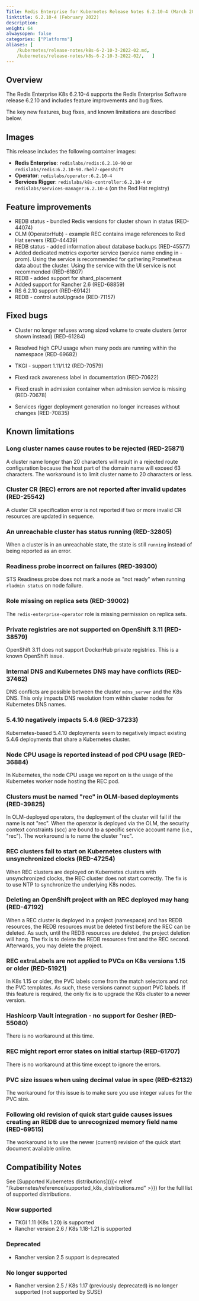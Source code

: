 ```yaml
---
Title: Redis Enterprise for Kubernetes Release Notes 6.2.10-4 (March 2022)
linktitle: 6.2.10-4 (February 2022)
description: 
weight: 64
alwaysopen: false
categories: ["Platforms"]
aliases: [
    /kubernetes/release-notes/k8s-6-2-10-3-2022-02.md,
    /kubernetes/release-notes/k8s-6-2-10-3-2022-02/,   ]
---
```

## Overview

The Redis Enterprise K8s 6.2.10-4 supports the Redis Enterprise Software release 6.2.10 and includes feature improvements and bug fixes.

The key new features, bug fixes, and known limitations are described below.

## Images

This release includes the following container images:

* **Redis Enterprise**: `redislabs/redis:6.2.10-90` or  `redislabs/redis:6.2.10-90.rhel7-openshift`
* **Operator**: `redislabs/operator:6.2.10-4`
* **Services Rigger**: `redislabs/k8s-controller:6.2.10-4` or `redislabs/services-manager:6.2.10-4` (on the Red Hat registry)

## Feature improvements

* REDB status - bundled Redis versions for cluster shown in status (RED-44074)
* OLM (OperatorHub) - example REC contains image references to Red Hat servers (RED-44439)
* REDB status - added information about database backups (RED-45577)
* Added dedicated metrics exporter service (service name ending in -prom). Using the service is recommended for gathering Prometheus data about the cluster. Using the service with the UI service is not recommended (RED-61807)
* REDB - added support for shard_placement
* Added support for Rancher 2.6 (RED-68859)
* RS 6.2.10 support (RED-69142)
* REDB - control autoUpgrade (RED-71157)

## Fixed bugs

* Cluster no longer refuses wrong sized volume to create clusters (error shown instead) (RED-61284)

* Resolved high CPU usage when many pods are running within the namespace (RED-69682)

* TKGI - support 1.11/1.12 (RED-70579)

* Fixed rack awareness label in documentation (RED-70622)

* Fixed crash in admission container when admission service is missing (RED-70678)

* Services rigger deployment generation no longer increases without changes (RED-70835)

## Known limitations

### Long cluster names cause routes to be rejected  (RED-25871)

A cluster name longer than 20 characters will result in a rejected route configuration because the host part of the domain name will exceed 63 characters. The workaround is to limit cluster name to 20 characters or less.

### Cluster CR (REC) errors are not reported after invalid updates (RED-25542)

A cluster CR specification error is not reported if two or more invalid CR resources are updated in sequence.

### An unreachable cluster has status running (RED-32805)

When a cluster is in an unreachable state, the state is still `running` instead of being reported as an error.

### Readiness probe incorrect on failures (RED-39300)

STS Readiness probe does not mark a node as "not ready" when running `rladmin status` on node failure.

### Role missing on replica sets (RED-39002)

The `redis-enterprise-operator` role is missing permission on replica sets.

### Private registries are not supported on OpenShift 3.11 (RED-38579)

OpenShift 3.11 does not support DockerHub private registries. This is a known OpenShift issue.

### Internal DNS and Kubernetes DNS may have conflicts (RED-37462)

DNS conflicts are possible between the cluster `mdns_server` and the K8s DNS. This only impacts DNS resolution from within cluster nodes for Kubernetes DNS names.

### 5.4.10 negatively impacts 5.4.6 (RED-37233)

Kubernetes-based 5.4.10 deployments seem to negatively impact existing 5.4.6 deployments that share a Kubernetes cluster.

### Node CPU usage is reported instead of pod CPU usage (RED-36884)

In Kubernetes, the node CPU usage we report on is the usage of the Kubernetes worker node hosting the REC pod.

### Clusters must be named "rec" in OLM-based deployments (RED-39825)

In OLM-deployed operators, the deployment of the cluster will fail if the name is not "rec". When the operator is deployed via the OLM, the security context constraints (scc) are bound to a specific service account name (i.e., "rec"). The workaround is to name the cluster "rec".

### REC clusters fail to start on Kubernetes clusters with unsynchronized clocks (RED-47254)

When REC clusters are deployed on Kubernetes clusters with unsynchronized clocks, the REC cluster does not start correctly. The fix is to use NTP to synchronize the underlying K8s nodes.

### Deleting an OpenShift project with an REC deployed may hang (RED-47192)

When a REC cluster is deployed in a project (namespace) and has REDB resources, the
REDB resources must be deleted first before the REC can be deleted. As such, until the
REDB resources are deleted, the project deletion will hang. The fix is to delete the
REDB resources first and the REC second. Afterwards, you may delete the project.

### REC extraLabels are not applied to PVCs on K8s versions 1.15 or older (RED-51921)

In K8s 1.15 or older, the PVC labels come from the match selectors and not the
PVC templates. As such, these versions cannot support PVC labels. If this feature
is required, the only fix is to upgrade the K8s cluster to a newer version.

### Hashicorp Vault integration - no support for Gesher (RED-55080)

There is no workaround at this time.

### REC might report error states on initial startup (RED-61707)

There is no workaround at this time except to ignore the errors.

### PVC size issues when using decimal value in spec (RED-62132)

The workaround for this issue is to make sure you use integer values for the PVC size.

### Following old revision of quick start guide causes issues creating an REDB due to unrecognized memory field name (RED-69515)

The workaround is to use the newer (current) revision of the quick start document available online.

## Compatibility Notes

See [Supported Kubernetes distributions]({{< relref "/kubernetes/reference/supported_k8s_distributions.md" >}}) for the full list of supported distributions.

### Now supported

* TKGI 1.11 (K8s 1.20) is supported
* Rancher version 2.6 / K8s 1.18-1.21 is supported

### Deprecated

* Rancher version 2.5 support is deprecated

### No longer supported

* Rancher version 2.5 / K8s 1.17 (previously deprecated) is no longer supported (not supported by SUSE)

